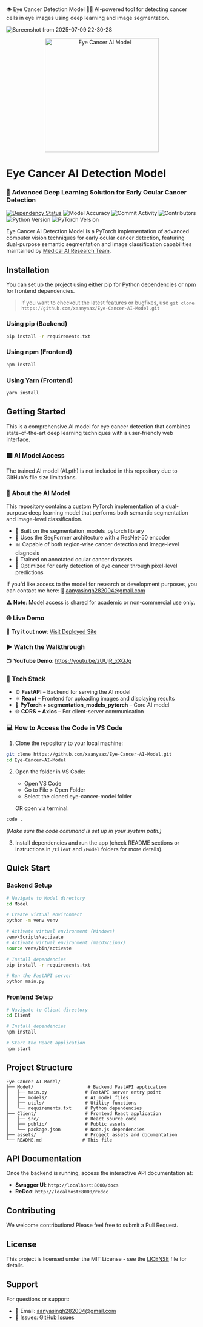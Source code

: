 👁️ Eye Cancer Detection Model 🔬🧠
AI-powered tool for detecting cancer cells in eye images using deep learning and image segmentation.



![Screenshot from 2025-07-09 22-30-28](https://github.com/user-attachments/assets/b0fe1c85-c73e-4c71-a5b3-bb89f369daf2)


<p align="center">
  <img src="assets/logo/eye-cancer-ai.jpg" width="300" alt="Eye Cancer AI Model" />
</p>

# Eye Cancer AI Detection Model

### 🧠 Advanced Deep Learning Solution for Early Ocular Cancer Detection

[![Dependency Status][downloads-image]][npm-url] ![Model Accuracy](https://img.shields.io/badge/accuracy-94.2%25-brightgreen)
![Commit Activity](https://img.shields.io/github/commit-activity/m/xaanyaax/Eye-Cancer-AI-Model/main?label=commit%20activity%20on%20main)
![Contributors](https://img.shields.io/github/contributors/xaanyaax/Eye-Cancer-AI-Model?label=contributors%20on%20all%20branches)
![Python Version](https://img.shields.io/badge/python-3.8+-blue)
![PyTorch Version](https://img.shields.io/badge/pytorch-2.0+-orange)

Eye Cancer AI Detection Model is a PyTorch implementation of advanced computer vision techniques for early ocular cancer detection, featuring dual-purpose semantic segmentation and image classification capabilities maintained by [Medical AI Research Team](https://github.com/xaanyaax).

## Installation

You can set up the project using either [pip](https://pip.pypa.io/) for Python dependencies or [npm](https://www.npmjs.com/) for frontend dependencies.

> If you want to checkout the latest features or bugfixes, use `git clone https://github.com/xaanyaax/Eye-Cancer-AI-Model.git`

### Using pip (Backend)
```bash
pip install -r requirements.txt
```

### Using npm (Frontend)
```bash
npm install
```

### Using Yarn (Frontend)
```bash
yarn install
```

## Getting Started

This is a comprehensive AI model for eye cancer detection that combines state-of-the-art deep learning techniques with a user-friendly web interface.

### 🟥 AI Model Access 

The trained AI model (AI.pth) is not included in this repository due to GitHub's file size limitations.

### 🧠 About the AI Model

This repository contains a custom PyTorch implementation of a dual-purpose deep learning model that performs both semantic segmentation and image-level classification.

- 🧱 Built on the segmentation_models_pytorch library
- 🧠 Uses the SegFormer architecture with a ResNet-50 encoder  
- 📊 Capable of both region-wise cancer detection and image-level diagnosis
- 🧬 Trained on annotated ocular cancer datasets
- 🎯 Optimized for early detection of eye cancer through pixel-level predictions

If you'd like access to the model for research or development purposes, you can contact me here: 📩 aanyasingh282004@gmail.com

⚠️ **Note**: Model access is shared for academic or non-commercial use only.

### 🌐 Live Demo 

🚀 **Try it out now**: [Visit Deployed Site](https://your-deployed-site.com)

### ▶️ Watch the Walkthrough 

📺 **YouTube Demo**: https://youtu.be/zUUjR_xXQJg

### 🧩 Tech Stack 

- ⚙️ **FastAPI** – Backend for serving the AI model
- ⚛️ **React** – Frontend for uploading images and displaying results  
- 🔬 **PyTorch + segmentation_models_pytorch** – Core AI model
- 🌐 **CORS + Axios** – For client-server communication

### 💻 How to Access the Code in VS Code

1. Clone the repository to your local machine:
```bash
git clone https://github.com/xaanyaax/Eye-Cancer-AI-Model.git
cd Eye-Cancer-AI-Model
```

2. Open the folder in VS Code:
   - Open VS Code
   - Go to File > Open Folder
   - Select the cloned eye-cancer-model folder
   
   OR open via terminal:
```bash
code .
```
*(Make sure the code command is set up in your system path.)*

3. Install dependencies and run the app (check README sections or instructions in `/Client` and `/Model` folders for more details).

## Quick Start

### Backend Setup
```bash
# Navigate to Model directory
cd Model

# Create virtual environment
python -m venv venv

# Activate virtual environment (Windows)
venv\Scripts\activate
# Activate virtual environment (macOS/Linux)
source venv/bin/activate

# Install dependencies
pip install -r requirements.txt

# Run the FastAPI server
python main.py
```

### Frontend Setup
```bash
# Navigate to Client directory
cd Client

# Install dependencies
npm install

# Start the React application
npm start
```

## Project Structure

```
Eye-Cancer-AI-Model/
├── Model/                    # Backend FastAPI application
│   ├── main.py              # FastAPI server entry point
│   ├── models/              # AI model files
│   ├── utils/               # Utility functions
│   └── requirements.txt     # Python dependencies
├── Client/                  # Frontend React application
│   ├── src/                 # React source code
│   ├── public/              # Public assets
│   └── package.json         # Node.js dependencies
├── assets/                  # Project assets and documentation
└── README.md               # This file
```

## API Documentation

Once the backend is running, access the interactive API documentation at:
- **Swagger UI**: `http://localhost:8000/docs`
- **ReDoc**: `http://localhost:8000/redoc`

## Contributing

We welcome contributions! Please feel free to submit a Pull Request.

## License

This project is licensed under the MIT License - see the [LICENSE](LICENSE) file for details.

## Support

For questions or support:
- 📧 Email: aanyasingh282004@gmail.com
- 🐛 Issues: [GitHub Issues](https://github.com/xaanyaax/Eye-Cancer-AI-Model/issues)

[downloads-image]: https://img.shields.io/npm/dm/web3.svg
[npm-url]: https://npmjs.org/package/web3
